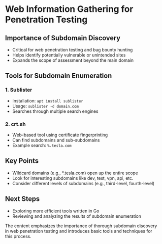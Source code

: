 # Web Information Gathering for Penetration Testing

## Importance of Subdomain Discovery

- Critical for web penetration testing and bug bounty hunting
- Helps identify potentially vulnerable or unintended sites
- Expands the scope of assessment beyond the main domain

## Tools for Subdomain Enumeration

### 1. Sublister

- Installation: `apt install sublister`
- Usage: `sublister -d domain.com`
- Searches through multiple search engines

### 2. crt.sh

- Web-based tool using certificate fingerprinting
- Can find subdomains and sub-subdomains
- Example search: `%.tesla.com`

## Key Points

- Wildcard domains (e.g., \*.tesla.com) open up the entire scope
- Look for interesting subdomains like dev, test, vpn, api, etc.
- Consider different levels of subdomains (e.g., third-level, fourth-level)

## Next Steps

- Exploring more efficient tools written in Go
- Reviewing and analyzing the results of subdomain enumeration

The content emphasizes the importance of thorough subdomain discovery in web penetration testing and introduces basic tools and techniques for this process.
